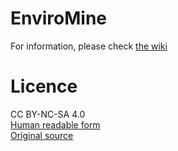 EnviroMine
==========
For information, please check [the wiki](https://github.com/Funwayguy/EnviroMine/wiki)

Licence
=======
CC BY-NC-SA 4.0  
[Human readable form](http://creativecommons.org/licenses/by-nc-sa/4.0/)  
[Original source](http://creativecommons.org/licenses/by-nc-sa/4.0/legalcode)
